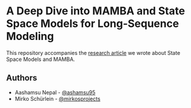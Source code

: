 # A Deep Dive into MAMBA and State Space Models for Long-Sequence Modeling

This repository accompanies the [research article](https://hackmd.io/@mirkosch123/HkVjhc4Mee) we wrote about State Space Models and MAMBA.

## Authors

- Aashamsu Nepal - [@ashamsu95](https://github.com/ashamsu95)
- Mirko Schürlein - [@mirkosprojects](https://github.com/mirkosprojects)